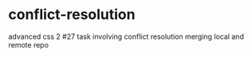# conflict-resolution
advanced css 2 #27 task involving conflict resolution merging local and remote repo
